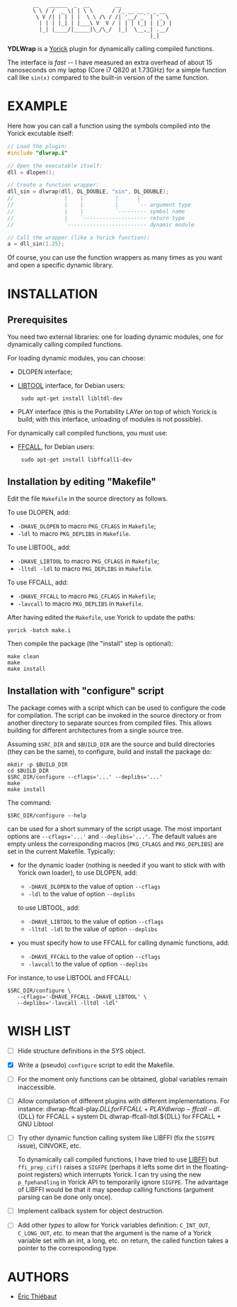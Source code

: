             __   ______  _  __        __
            \ \ / /  _ \| | \ \      / /_ __ __ _ _ __
             \ V /| | | | |  \ \ /\ / /| '__/ _` | '_ \
              | | | |_| | |___\ V  V / | | | (_| | |_) |
              |_| |____/|_____|\_/\_/  |_|  \__,_| .__/
                                                 |_|

**YDLWrap** is a [Yorick](http://yorick.github.com/) plugin for dynamically
calling compiled functions.

The interface is *fast* -- I have measured an extra overhead of about 15
nanoseconds on my laptop (Core i7 Q820 at 1.73GHz) for a simple function
call like `sin(x)` compared to the built-in version of the same function.


EXAMPLE
=======

Here how you can call a function using the symbols compiled into the Yorick
excutable itself:
````C
// Load the plugin:
#include "dlwrap.i"

// Open the executable itself:
dll = dlopen();

// Create a function wrapper:
dll_sin = dlwrap(dll, DL_DOUBLE, "sin", DL_DOUBLE);
//                |    |          |      |
//                |    |          |      `-- argument type
//                |    |          `--------- symbol name
//                |    `-------------------- return type
//                `------------------------- dynamic module

// Call the wrapper (like a Yorick function):
a = dll_sin(1.25);
````
Of course, you can use the function wrappers as many times as you want and
open a specific dynamic library.


INSTALLATION
============

Prerequisites
-------------

You need two external libraries: one for loading dynamic modules, one for
dynamically calling compiled functions.

For loading dynamic modules, you can choose:
 - DLOPEN interface;
 - [LIBTOOL](http://www.gnu.org/software/libtool/) interface, for Debian
   users:

        sudo apt-get install libltdl-dev

- PLAY interface (this is the Portability LAYer on top of which Yorick is
   build; with this interface, unloading of modules is not possible).

For dynamically call compiled functions, you must use:
 - [FFCALL](http://www.haible.de/bruno/packages-ffcall.html), for Debian
   users:

        sudo apt-get install libffcall1-dev


Installation by editing "Makefile"
----------------------------------

Edit the file `Makefile` in the source directory as follows.

To use DLOPEN, add:
  * `-DHAVE_DLOPEN`     to macro `PKG_CFLAGS` in `Makefile`;
  * `-ldl`              to macro `PKG_DEPLIBS` in `Makefile`.

To use LIBTOOL, add:
  * `-DHAVE_LIBTOOL`    to macro `PKG_CFLAGS` in `Makefile`;
  * `-lltdl -ldl`       to macro `PKG_DEPLIBS` in `Makefile`.

To use FFCALL, add:
  * `-DHAVE_FFCALL`     to macro `PKG_CFLAGS` in `Makefile`;
  * `-lavcall`          to macro `PKG_DEPLIBS` in `Makefile`.

After having edited the `Makefile`, use Yorick to update the paths:

    yorick -batch make.i

Then compile the package (the "install" step is optional):

    make clean
    make
    make install


Installation with "configure" script
------------------------------------

The package comes with a script which can be used to configure the code for
compilation.  The script can be invoked in the source directory or from
another directory to separate sources from compiled files. This allows
building for different architectures from a single source tree.

Assuming `$SRC_DIR` and `$BUILD_DIR` are the source and build directories
(they can be the same), to configure, build and install the package do:

    mkdir -p $BUILD_DIR
    cd $BUILD_DIR
    $SRC_DIR/configure --cflags='...' --deplibs='...'
    make
    make install

The command:

    $SRC_DIR/configure --help

can be used for a short summary of the script usage.  The most important
options are `--cflags='...'` and `--deplibs='...'`.  The default values are
empty unless the corresponding macros (`PKG_CFLAGS` and `PKG_DEPLIBS`) are set
in the current Makefile.  Typically:

 * for the dynamic loader (nothing is needed if you want to stick with
   with Yorick own loader), to use DLOPEN, add:

    * `-DHAVE_DLOPEN`     to the value of option `--cflags`
    * `-ldl`              to the value of option `--deplibs`

   to use LIBTOOL, add:

     * `-DHAVE_LIBTOOL`    to the value of option `--cflags`
     * `-lltdl -ldl`       to the value of option `--deplibs`

 * you must specify how to use FFCALL for calling dynamic functions, add:

     * `-DHAVE_FFCALL`     to the value of option `--cflags`
     * `-lavcall`          to the value of option `--deplibs`

For instance, to use LIBTOOL and FFCALL:

    $SRC_DIR/configure \
       --cflags='-DHAVE_FFCALL -DHAVE_LIBTOOL' \
       --deplibs='-lavcall -lltdl -ldl'


WISH LIST
=========

-[ ] Hide structure definitions in the SYS object.

-[x] Write a (pseudo) `configure` script to edit the Makefile.

-[ ] For the moment only functions can be obtained, global variables remain inaccessible.

-[ ] Allow compilation of different plugins with different implementations.
   For instance:
     dlwrap-ffcall-play.${DLL}  for FFCALL + PLAY
     dlwrap-ffcall-dl.${DLL}    for FFCALL + system DL
     dlwrap-ffcall-ltdl.${DLL}  for FFCALL + GNU Libtool

-[ ] Try other dynamic function calling system like LIBFFI (fix the `SIGFPE`
   issue), CINVOKE, etc.

   To dynamically call compiled functions, I have tried to use
   [LIBFFI](http://sourceware.org/libffi) but `ffi_prep_cif()` raises a
   `SIGFPE` (perhaps it lefts some dirt in the floating-point registers)
   which interrupts Yorick.  I can try using the new `p_fpehandling` in
   Yorick API to temporarily ignore `SIGFPE`.  The advantage of LIBFFI
   would be that it may speedup calling functions (argument parsing can be
   done only once).

-[ ] Implement callback system for object destruction.

-[ ] Add other *types* to allow for Yorick variables definition:
   `C_INT_OUT`, `C_LONG_OUT`, *etc.* to mean that the argument is the name
   of a Yorick variable set with an int, a long, etc. on return, the called
   function takes a pointer to the corresponding type.


AUTHORS
=======
* [Éric Thiébaut](https://github.com/emmt)
